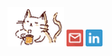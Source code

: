 <!DOCTYPE html>
<html>
<body>

<div>
<img src="https://github.com/larissamagistrali/larissamagistrali/blob/master/img/cat.gif" width="100px">
<a  href="mailto:larissa.magistrali@gmail.com"><img src="https://github.com/larissamagistrali/larissamagistrali/blob/master/img/img2.png" width="30px" height="30px"></a>
<a  href="https://www.linkedin.com/in/larissa-magistrali/"><img src="https://github.com/larissamagistrali/larissamagistrali/blob/master/img/img3.png"  width="30px" height="30px"></a>
</div>

</body>
</html>


